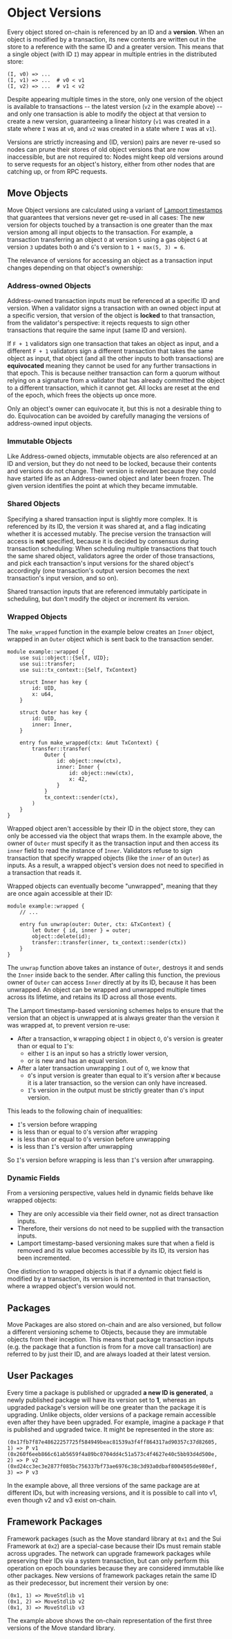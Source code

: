 # Object Versions

Every object stored on-chain is referenced by an ID and a **version**.  When an object is modified by a transaction, its new contents are written out in the store to a reference with the same ID and a greater version.  This means that a single object (with ID `I`) may appear in multiple entries in the distributed store:

```
(I, v0) => ...
(I, v1) => ...  # v0 < v1
(I, v2) => ...  # v1 < v2
```

Despite appearing multiple times in the store, only one version of the object is available to transactions -- the latest version (`v2` in the example above) -- and only one transaction is able to modify the object at that version to create a new version, guaranteeing a linear history (`v1` was created in a state where `I` was at `v0`, and `v2` was created in a state where `I` was at `v1`).

Versions are strictly increasing and (ID, version) pairs are never re-used so nodes can prune their stores of old object versions that are now inaccessible, but are not required to: Nodes might keep old versions around to serve requests for an object's history, either from other nodes that are catching up, or from RPC requests.

## Move Objects

Move Object versions are calculated using a variant of [Lamport timestamps](https://en.wikipedia.org/wiki/Lamport_timestamp) that guarantees that versions never get re-used in all cases:  The new version for objects touched by a transaction is one greater than the max version among all input objects to the transaction.  For example, a transaction transferring an object `O` at version `5` using a gas object `G` at version `3` updates both `O` and `G`'s version to `1 + max(5, 3) = 6`.

The relevance of versions for accessing an object as a transaction input changes depending on that object's ownership:

### Address-owned Objects

Address-owned transaction inputs must be referenced at a specific ID and version.  When a validator signs a transaction with an owned object input at a specific version, that version of the object is **locked** to that transaction, from the validator's perspective: it rejects requests to sign other transactions that require the same input (same ID and version).

If `F + 1` validators sign one transaction that takes an object as input, and a different `F + 1` validators sign a different transaction that takes the same object as input, that object (and all the other inputs to both transactions) are **equivocated** meaning they cannot be used for any further transactions in that epoch.  This is because neither transaction can form a quorum without relying on a signature from a validator that has already committed the object to a different transaction, which it cannot get.  All locks are reset at the end of the epoch, which frees the objects up once more.

Only an object's owner can equivocate it, but this is not a desirable thing to do.  Equivocation can be avoided by carefully managing the versions of address-owned input objects.

### Immutable Objects

Like Address-owned objects, immutable objects are also referenced at an ID and version, but they do not need to be locked, because their contents and versions do not change.  Their version is relevant because they could have started life as an Address-owned object and later been frozen. The given version identifies the point at which they became immutable.

### Shared Objects

Specifying a shared transaction input is slightly more complex.  It is referenced by its ID, the version it was shared at, and a flag indicating whether it is accessed mutably.  The precise version the transaction will access is **not** specified, because it is decided by consensus during transaction scheduling: When scheduling multiple transactions that touch the same shared object, validators agree the order of those transactions, and pick each transaction's input versions for the shared object's accordingly (one transaction's output version becomes the next transaction's input version, and so on).

Shared transaction inputs that are referenced immutably participate in scheduling, but don't modify the object or increment its version.

### Wrapped Objects

The `make_wrapped` function in the example below creates an `Inner` object, wrapped in an `Outer` object which is sent back to the transaction sender.

```
module example::wrapped {
    use sui::object::{Self, UID};
    use sui::transfer;
    use sui::tx_context::{Self, TxContext}
    
    struct Inner has key {
        id: UID,
        x: u64,
    }
    
    struct Outer has key {
        id: UID,
        inner: Inner,
    }
    
    entry fun make_wrapped(ctx: &mut TxContext) {
        transfer::transfer(
            Outer {
                id: object::new(ctx),
                inner: Inner {
                    id: object::new(ctx),
                    x: 42,
                }
            }
            tx_context::sender(ctx),
        )
    }
}
```

Wrapped object aren't accessible by their ID in the object store, they can only be accessed via the object that wraps them.  In the example above, the owner of `Outer` must specify it as the transaction input and then access its `inner` field to read the instance of `Inner`.  Validators refuse to sign transaction that specify wrapped objects (like the `inner` of an `Outer`) as inputs.  As a result, a wrapped object's version does not need to specified in a transaction that reads it.

Wrapped objects can eventually become "unwrapped", meaning that they are once again accessible at their ID:

```
module example::wrapped {
    // ...
    
    entry fun unwrap(outer: Outer, ctx: &TxContext) {
        let Outer { id, inner } = outer;
        object::delete(id);
        transfer::transfer(inner, tx_context::sender(ctx))
    }
}
```

The `unwrap` function above takes an instance of `Outer`, destroys it and sends the `Inner` inside back to the sender.  After calling this function, the previous owner of `Outer` can access `Inner` directly at by its ID, because it has been unwrapped.  An object can be wrapped and unwrapped multiple times across its lifetime, and retains its ID across all those events.

The Lamport timestamp-based versioning schemes helps to ensure that the version that an object is unwrapped at is always greater than the version it was wrapped at, to prevent version re-use:

- After a transaction, `W` wrapping object `I` in object `O`, `O`'s version is greater than or equal to `I`'s:
  - either `I` is an input so has a strictly lower version, 
  - or is new and has an equal version.
- After a later transaction unwrapping `I` out of `O`, we know that 
  - `O`'s input version is greater than equal to it's version after `W` because it is a later transaction, so the version can only have increased.
  - `I`'s version in the output must be strictly greater than `O`'s input version.
  
This leads to the following chain of inequalities:

- `I`'s version before wrapping
- is less than or equal to `O`'s version after wrapping
- is less than or equal to `O`'s version before unwrapping
- is less than `I`'s version after unwrapping

So `I`'s version before wrapping is less than `I`'s version after unwrapping.

### Dynamic Fields

From a versioning perspective, values held in dynamic fields behave like wrapped objects:

- They are only accessible via their field owner, not as direct transaction inputs.
- Therefore, their versions do not need to be supplied with the transaction inputs.
- Lamport timestamp-based versioning makes sure that when a field is removed and its value becomes accessible by its ID, its version has been incremented.

One distinction to wrapped objects is that if a dynamic object field is modified by a transaction, its version is incremented in that transaction, where a wrapped object's version would not.

## Packages

Move Packages are also stored on-chain and are also versioned, but follow a different versioning scheme to Objects, because they are immutable objects from their inception.  This means that package transaction inputs (e.g. the package that a function is from for a move call transaction) are referred to by just their ID, and are always loaded at their latest version.

## User Packages

Every time a package is published or upgraded **a new ID is generated**, a newly published package will have its version set to **1**, whereas an upgraded package's version will be one greater than the package it is upgrading.  Unlike objects, older versions of a package remain accessible even after they have been upgraded.  For example, imagine a package `P` that is published and upgraded twice.  It might be represented in the store as:

```
(0x17fb7f87e48622257725f584949beac81539a3f4ff864317ad90357c37d82605, 1) => P v1
(0x260f6eeb866c61ab5659f4a89bc0704dd4c51a573c4f4627e40c5bb93d4d500e, 2) => P v2
(0xd24cc3ec3e2877f085bc756337bf73ae6976c38c3d93a0dbaf8004505de980ef, 3) => P v3
```

In the example above, all three versions of the same package are at different IDs, but with increasing versions, and it is possible to call into v1, even though v2 and v3 exist on-chain.

## Framework Packages

Framework packages (such as the Move standard library at `0x1` and the Sui Framework at `0x2`) are a special-case because their IDs must remain stable across upgrades.  The network can upgrade framework packages while preserving their IDs via a system transaction, but can only perform this operation on epoch boundaries because they are considered immutable like other packages.  New versions of framework packages retain the same ID as their predecessor, but increment their version by one:

```
(0x1, 1) => MoveStdlib v1
(0x1, 2) => MoveStdlib v2
(0x1, 3) => MoveStdlib v3
```

The example above shows the on-chain representation of the first three versions of the Move standard library.

